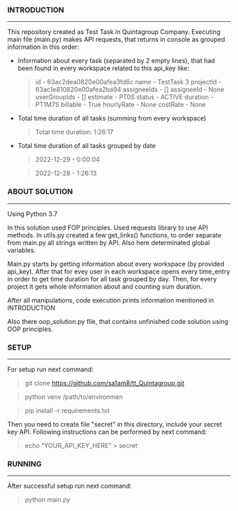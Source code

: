 ### INTRODUCTION ###

***

This repository created as Test Task in Quintagroup Company. Executing main file (main.py) makes API requests, that 
returns in console as grouped information in this order:

* Information about every task (separated by 2 empty lines), that had been found in 
every workspace related to this api_key like:
    > id - 63ac2dea0820e00afea3fd6c
name - TestTask 3
projectId - 63ac1e810820e00afea2ba94
assigneeIds - []
assigneeId - None
userGroupIds - []
estimate - PT0S
status - ACTIVE
duration - PT1M7S
billable - True
hourlyRate - None
costRate - None

* Total time duration of all tasks (summing from every workspace)
  > Total time duration:  1:26:17

* Total time duration of all tasks grouped by date
  > 2022-12-29 - 0:00:04
  
  > 2022-12-28 - 1:26:13


### ABOUT SOLUTION ###

***

Using Python 3.7

In this solution used FOP principles. Used requests library to use API methods.
In utils.py created a few get_links() functions, to order separate from main.py all strings written by API.
Also here determinated global variables.

Main.py starts by getting information about every workspace (by provided api_key).
After that for evey user in each workspace opens every time_entry in order to get time duration for all task grouped by day.
Then, for every project it gets whole information about and counting sum duration.

After all manipulations, code execution prints information mentioned in INTRODUCTION

Also there oop_solution.py file, that contains unfinished code solution using OOP principles.

### SETUP ###

***


For setup run next command:

> git clone https://github.com/sa1am8/tt_Quintagroup.git

> python venv /path/to/environmen

> pip install -r requirements.txt

Then you need to create file "secret" in this directory, include your secret key API.
Following instructions can be performed by next command:

> echo "YOUR_API_KEY_HERE" > secret

### RUNNING ###

***

After successful setup run next command:

> python main.py 
